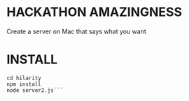 # HACKATHON AMAZINGNESS

Create a server on Mac that says what you want

# INSTALL

```git clone https://github.com/hassanshaikley/hilarity.git
cd hilarity
npm install
node server2.js```
